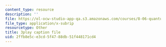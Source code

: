 ```yaml
---
content_type: resource
description: ''
file: https://ol-ocw-studio-app-qa.s3.amazonaws.com/courses/8-06-quantum-physics-iii-spring-2018/2ffb8e5ce3cd5f4788db51f448171cd4_Du9eDHwGeAw.vtt
file_type: application/x-subrip
resourcetype: Other
title: 3play caption file
uid: 2ffb8e5c-e3cd-5f47-88db-51f448171cd4
---
```

